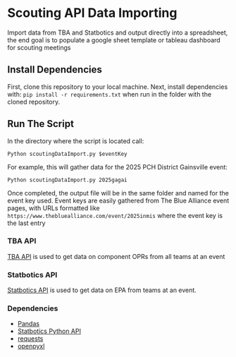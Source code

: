 # Scouting API Data Importing

Import data from TBA and Statbotics and output directly into a spreadsheet, the end goal is to populate a google sheet template or tableau dashboard for scouting meetings

## Install Dependencies

First, clone this repository to your local machine. Next, install dependencies with: `pip install -r requirements.txt` when run in the folder with the cloned repository.

## Run The Script
In the directory where the script is located call:

`Python scoutingDataImport.py $eventKey`

For example, this will gather data for the 2025 PCH District Gainsville event:

`Python scoutingDataImport.py 2025gagai`

Once completed, the output file will be in the same folder and named for the event key used. Event keys are easily gathered from The Blue Alliance event pages, with URLs formatted like `https://www.thebluealliance.com/event/2025inmis` where the event key is the last entry

### TBA API 
[TBA API](https://www.thebluealliance.com/apidocs/v3) is used to get data on component OPRs from all teams at an event

### Statbotics API
[Statbotics API](https://www.statbotics.io/api/python) is used to get data on EPA from teams at an event. 

### Dependencies
* [Pandas](https://pandas.pydata.org/)
* [Statbotics Python API](https://www.statbotics.io/api/python)
* [requests](https://pypi.org/project/requests/ )
* [openpyxl](https://pypi.org/project/openpyxl/)


